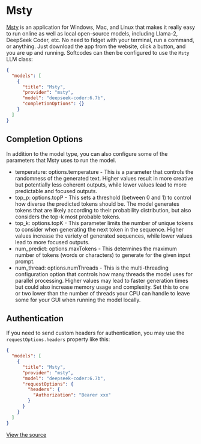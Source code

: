 # Msty

[Msty](https://msty.app/) is an application for Windows, Mac, and Linux that makes it really easy to run online as well as local open-source models, including Llama-2, DeepSeek Coder, etc. No need to fidget with your terminal, run a command, or anything. Just download the app from the website, click a button, and you are up and running. Softcodes can then be configured to use the `Msty` LLM class:

```json title="~/.softcodes/config.json"
{
  "models": [
    {
      "title": "Msty",
      "provider": "msty",
      "model": "deepseek-coder:6.7b",
      "completionOptions": {}
    }
  ]
}
```

## Completion Options

In addition to the model type, you can also configure some of the parameters that Msty uses to run the model.

- temperature: options.temperature - This is a parameter that controls the randomness of the generated text. Higher values result in more creative but potentially less coherent outputs, while lower values lead to more predictable and focused outputs.
- top_p: options.topP - This sets a threshold (between 0 and 1) to control how diverse the predicted tokens should be. The model generates tokens that are likely according to their probability distribution, but also considers the top-k most probable tokens.
- top_k: options.topK - This parameter limits the number of unique tokens to consider when generating the next token in the sequence. Higher values increase the variety of generated sequences, while lower values lead to more focused outputs.
- num_predict: options.maxTokens - This determines the maximum number of tokens (words or characters) to generate for the given input prompt.
- num_thread: options.numThreads - This is the multi-threading configuration option that controls how many threads the model uses for parallel processing. Higher values may lead to faster generation times but could also increase memory usage and complexity. Set this to one or two lower than the number of threads your CPU can handle to leave some for your GUI when running the model locally.

## Authentication

If you need to send custom headers for authentication, you may use the `requestOptions.headers` property like this:

```json title="~/.softcodes/config.json"
{
  "models": [
    {
      "title": "Msty",
      "provider": "msty",
      "model": "deepseek-coder:6.7b",
      "requestOptions": {
        "headers": {
          "Authorization": "Bearer xxx"
        }
      }
    }
  ]
}
```

[View the source](https://github.com/continuedev/continue/blob/main/core/llm/llms/Msty.ts)
